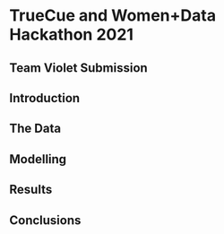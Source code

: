 # TrueCue and Women+Data Hackathon 2021
## Team Violet Submission

## Introduction


## The Data


## Modelling


## Results


## Conclusions
